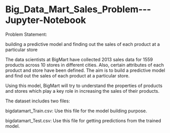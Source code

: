 # Big_Data_Mart_Sales_Problem---Jupyter-Notebook

Problem Statement:

building a predictive model and finding out the sales of each product at a particular store

The data scientists at BigMart have collected 2013 sales data for 1559 products across 10 stores in different cities. Also, certain attributes of each product and store have been defined. The aim is to build a predictive model and find out the sales of each product at a particular store.

Using this model, BigMart will try to understand the properties of products and stores which play a key role in increasing the sales of their products.

The dataset includes two files:

bigdatamart_Train.csv: Use this file for the model building purpose.

bigdatamart_Test.csv: Use this file for getting predictions from the trained model.

